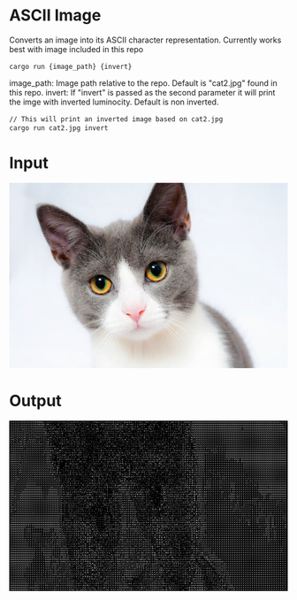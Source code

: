 # ASCII Image

Converts an image into its ASCII character representation. Currently works best with image included in this repo

```
cargo run {image_path} {invert}
```

image_path: Image path relative to the repo. Default is "cat2.jpg" found in this repo.
invert: If "invert" is passed as the second parameter it will print the imge with inverted luminocity. Default is non inverted.

```
// This will print an inverted image based on cat2.jpg
cargo run cat2.jpg invert
```

# Input
![Image description](./cat2.jpg)

# Output
![Image description](./cat-ascii-example.jpg)
